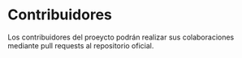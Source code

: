 # Contribuidores

Los contribuidores del proeycto podrán realizar sus colaboraciones mediante pull requests al repositorio oficial.
